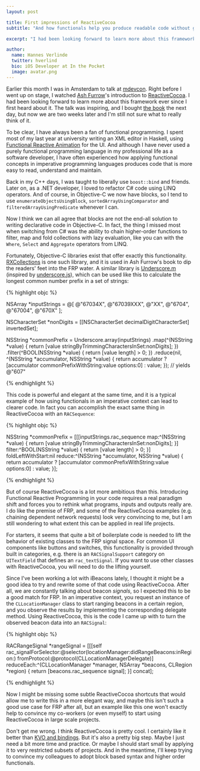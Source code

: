 ```yaml
---
layout: post

title: First impressions of ReactiveCocoa
subtitle: "And how functionals help you produce readable code without going all-in with FRP"

excerpt: "I had been looking forward to learn more about this framework ever since I first heard about it. The talk was inspiring, and I bought the book the next day, but now we are two weeks later and I'm still not sure what to really think of it..."

author:
  name: Hannes Verlinde
  twitter: hverlind
  bio: iOS Developer at In the Pocket
  image: avatar.png
---
```


Earlier this month I was in Amsterdam to talk at [mdevcon](http://mdevcon.com). Right before I went up on stage, I watched [Ash Furrow](http://ashfurrow.com)'s introduction to [ReactiveCocoa](https://github.com/ReactiveCocoa/ReactiveCocoa). I had been looking forward to learn more about this framework ever since I first heard about it. The talk was inspiring, and I bought [the book](https://leanpub.com/iosfrp) the next day, but now we are two weeks later and I'm still not sure what to really think of it.

To be clear, I have always been a fan of functional programming. I spent most of my last year at university writing an XML editor in Haskell, using [Functional Reactive Animation](http://conal.net/fran/) for the UI. And although I have never used a purely functional programming language in my professional life as a software developer, I have often experienced how applying functional concepts in imperative programming languages produces code that is more easy to read, understand and maintain.

Back in my C++ days, I was taught to liberally use `boost::bind` and friends. Later on, as a .NET developer, I loved to refactor C# code using LINQ operators. And of course, in Objective-C we now have blocks, so I tend to use `enumerateObjectsUsingBlock`, `sortedArrayUsingComparator` and `filteredArrayUsingPredicate` whenever I can.

Now I think we can all agree that blocks are not the end-all solution to writing declarative code in Objective-C. In fact, the thing I missed most when switching from C# was the ability to chain higher-order functions to filter, map and fold collections with lazy evaluation, like you can with the `Where`, `Select` and `Aggregate` operators from LINQ.

Fortunately, Objective-C libraries exist that offer exactly this functionality. [RXCollections](https://github.com/robrix/RXCollections) is one such library, and it is used in Ash Furrow's book to dip the readers' feet into the FRP water. A similar library is [Underscore.m](http://underscorem.org) (inspired by [underscore.js](http://underscorejs.org)), which can be used like this to calculate the longest common number prefix in a set of strings:

{% highlight objc %}

NSArray *inputStrings = @[ @"67034X", @"67039XXX", @"XX", @"6704", @"67004", @"670X" ];

NSCharacterSet *nonDigits = [[NSCharacterSet decimalDigitCharacterSet] invertedSet];

NSString *commonPrefix = Underscore.array(inputStrings)
    .map(^(NSString *value) {
        return [value stringByTrimmingCharactersInSet:nonDigits];
    })
    .filter(^BOOL(NSString *value) {
        return [value length] > 0;
    })
    .reduce(nil, ^(NSString *accumulator, NSString *value) {
        return accumulator ? [accumulator commonPrefixWithString:value options:0] : value;
    }); // yields @"607"

{% endhighlight %}

This code is powerful and elegant at the same time, and it is a typical example of how using functionals in an imperative context can lead to clearer code. In fact you can accomplish the exact same thing in ReactiveCocoa with an `RACSequence`:

{% highlight objc %}

NSString *commonPrefix = [[[inputStrings.rac_sequence
    map:^(NSString *value) {
        return [value stringByTrimmingCharactersInSet:nonDigits];
    }]
    filter:^BOOL(NSString *value) {
        return [value length] > 0;
    }]
    foldLeftWithStart:nil reduce:^(NSString *accumulator, NSString *value) {
        return accumulator ? [accumulator commonPrefixWithString:value options:0] : value;
    }];

{% endhighlight %}

But of course ReactiveCocoa is a lot more ambitious than this. Introducing Functional Reactive Programming in your code requires a real paradigm shift and forces you to rethink what programs, inputs and outputs really are. I do like the premise of FRP, and some of the ReactiveCocoa examples (e.g. chaining dependent network requests) look very convincing to me, but I am still wondering to what extent this can be applied in real life projects.

For starters, it seems that quite a bit of boilerplate code is needed to lift the behavior of existing classes to the FRP signal space. For common UI components like buttons and switches, this functionality is provided through built in categories, e.g. there is an `RACSignalSupport` category on `UITextField` that defines an `rac_textSignal`. If you want to use other classes with ReactiveCocoa, you will need to do the lifting yourself.

Since I've been working a lot with iBeacons lately, I thought it might be a good idea to try and rewrite some of that code using ReactiveCocoa. After all, we are constantly talking about beacon *signals*, so I expected this to be a good match for FRP. In an imperative context, you request an instance of the `CLLocationManager` class to start ranging beacons in a certain region, and you observe the results by implementing the corresponding delegate method. Using ReactiveCocoa, this is the code I came up with to turn the observed beacon data into an `RACSignal`:

{% highlight objc %}

RACRangeSignal *rangeSignal = 
    [[[self rac_signalForSelector:@selector(locationManager:didRangeBeacons:inRegion:)
                     fromProtocol:@protocol(CLLocationManagerDelegate)]
    reduceEach:^(CLLocationManager *manager, NSArray *beacons, CLRegion *region) {
        return [beacons.rac_sequence signal];
    }] concat];

{% endhighlight %}

Now I might be missing some subtle ReactiveCocoa shortcuts that would allow me to write this in a more elegant way, and maybe this isn't such a good use case for FRP after all, but an example like this one won't exactly help to convince my co-workers (or even myself) to start using ReactiveCocoa in large scale projects.

Don't get me wrong. I think ReactiveCocoa is pretty cool. I certainly like it better than [KVO and bindings](http://blog.metaobject.com/2014/03/the-siren-call-of-kvo-and-cocoa-bindings.html). But it's also a pretty big step. Maybe I just need a bit more time and practice. Or maybe I should start small by applying it to very restricted subsets of projects. And in the meantime, I'll keep trying to convince my colleagues to adopt block based syntax and higher order functionals.
